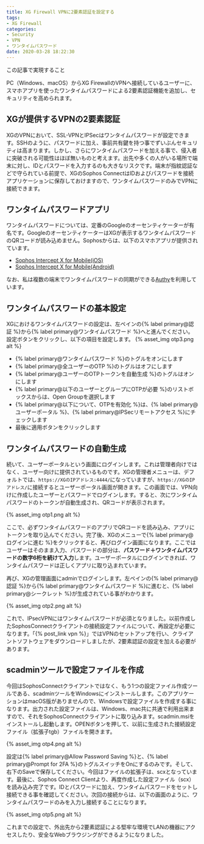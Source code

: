 ```yaml
---
title: XG Firewall VPNに2要素認証を設定する
tags:
- XG Firewall
categories:
- Security
- VPN
- ワンタイムパスワード
date: 2020-03-28 18:22:30
---
```

<p class="onepoint">この記事で実現すること</p>
PC（Windows、macOS）からXG FirewallのVPNへ接続しているユーザーに、スマホアプリを使ったワンタイムパスワードによる2要素認証機能を追加し、セキュリティを高められます。

<!-- more -->

## XGが提供するVPNの2要素認証

XGのVPNにおいて、SSL-VPNとIPSecはワンタイムパスワードが設定できます。SSHのように、パスワードに加え、事前共有鍵を持つ事でずいぶんセキュリティは高まります。しかし、さらにワンタイムパスワードを加える事で、侵入者に突破される可能性はほぼ無いものと考えます。出先や多くの人がいる場所で端末に対し、IDとパスワードを入力するのも大きなリスクです。端末が指紋認証などで守られている前提で、XGのSophos ConnectはIDおよびパスワードを接続アプリケーションに保存しておけますので、ワンタイムパスワードのみでVPNに接続できます。

## ワンタイムパスワードアプリ

ワンタイムパスワードについては、定番のGoogleのオーセンティケーターが有名です。GoogleのオーセンティケーターはXGが表示するワンタイムパスワードのQRコードが読み込めません。Sophosからは、以下のスマホアプリが提供されています。

- [Sophos Intercept X for Mobile(iOS)](https://apps.apple.com/jp/app/sophos-intercept-x-for-mobile/id1086924662)
- [Sophos Intercept X for Mobile(Android)](https://play.google.com/store/apps/details?id=com.sophos.smsec)

なお、私は複数の端末でワンタイムパスワードの同期ができる[Authy](https://apps.apple.com/jp/app/authy/id494168017)を利用しています。

## ワンタイムパスワードの基本設定

XGにおけるワンタイムパスワードの設定は、左ペインの{% label primary@認証 %}から{% label primary@ワンタイムパスワード %}へと進んでください。設定ボタンをクリックし、以下の項目を設定します。
{% asset_img otp3.png alt %}

- {% label primary@ワンタイムパスワード %}のトグルをオンにします
- {% label primary@全ユーザーのOTP %}のトグルはオフにします
- {% label primary@ユーザーのOTPトークンを自動生成 %}のトグルはオンにします
- {% label primary@以下のユーザーとグループにOTPが必要 %}のリストボックスからは、Open Groupを選択します
- {% label primary@以下について、OTPを有効化 %}は、{% label primary@ユーザーポータル %}、{% label primary@IPSecリモートアクセス %}にチェックします
- 最後に適用ボタンをクリックします

## ワンタイムパスワードの自動生成

続いて、ユーザーポータルという画面にログインします。これは管理者向けではなく、ユーザー向けに提供されているものです。XGの管理者メニューは、デフォルトでは、`https://XGのIPアドレス:4444/`になっていますが、`https://XGのIPアドレス/`に接続するとユーザーポータル画面が開きます。この画面では、VPN向けに作成したユーザーとパスワードでログインします。すると、次にワンタイムパスワードのトークンが自動生成され、QRコードが表示されます。

{% asset_img otp1.png alt %}

ここで、必ずワンタイムパスワードのアプリでQRコードを読み込み、アプリにトークンを取り込んでください。完了後、XGのメニューで{% label primary@ログインに進む %}をクリックすると、再びログイン画面になります。ここではユーザーはそのまま入力、パスワードの部分は、**パスワード＋ワンタイムパスワードの数字6桁を続けて入力**します。ユーザーポータルにログインできれば、ワンタイムパスワードは正しくアプリに取り込まれています。

再び、XGの管理画面にadminでログインします。左ペインの{% label primary@認証 %}から{% label primary@ワンタイムパスワード %}に進むと、{% label primary@シークレット %}が生成されている事がわかります。

{% asset_img otp2.png alt %}

これで、IPsecVPNにはワンタイムパスワードが必須となりました。以前作成したSophosConnectクライアントの接続設定ファイルについて、再設定が必要になります。「{% post_link vpn %}」ではVPNのセットアップを行い、クライアントソフトウェアをダウンロードしましたが、2要素認証の設定を加える必要があります。

## scadminツールで設定ファイルを作成

今回はSophosConnectクライアントではなく、もう1つの設定ファイル作成ツールである、scadminツールをWindowsにインストールします。このアプリケーションはmacOS版がありませんので、Windowsで設定ファイルを作成する事になります。出力された設定ファイルは、Windows、mac共に共通で利用出来ますので、それをSophosConnectクライアントに取り込みます。scadmin.msiをインストールし起動します。OPENボタンを押して、以前に生成された接続設定ファイル（拡張子tgb）ファイルを開きます。

{% asset_img otp4.png alt %}

設定は{% label primary@Allow Password Saving %}と、{% label primary@Prompt for 2FA %}のトグルスイッチをOnにするのみです。そして、右下のSaveで保存してください。今回はファイルの拡張子は、scxとなっています。最後に、Sophos Connect Clientより、再度作成した設定ファイル（scx）を読み込み完了です。IDとパスワードに加え、ワンタイムパスワードをセットし接続できる事を確認してください。次回の接続からは、以下の画面のように、ワンタイムパスワードのみを入力し接続することになります。

{% asset_img otp5.png alt %}

これまでの設定で、外出先から2要素認証による堅牢な環境でLANの機器にアクセスしたり、安全なWebブラウジングができるようになりました。
